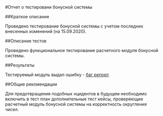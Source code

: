 #Отчет о тестировани бонусной системы

##Краткое описание

Проведено тестирование бонусной системы с учетом последних внесенных изменений (на 15.09.2020).

##Описание тестов

Проведено функциональное тестирование расчетного модуля бонусной системы. 

##Результаты

Тестируемый модуль выдал ошибку - [баг репорт](https://github.com/Kolobokes/Java_Lecture-2_Task-2/issues/1#issue-701476513).

##Общие рекомендации

Для предотвращения подобных нцидентов в будущем необходимо включить в тест план дополнительные тест кейсы, проверяющие расчетный модуль бонусной системы на корректность округления чисел.